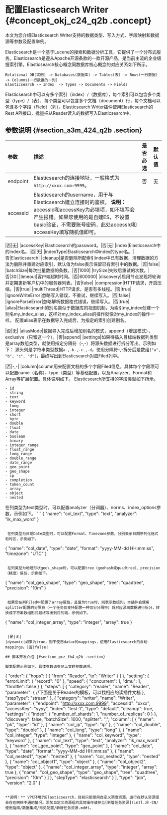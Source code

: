 # 配置Elasticsearch Writer {#concept_okj_c24_q2b .concept}

本文为您介绍Elasticsearch Writer支持的数据类型、写入方式、字段映射和数据源等参数及配置举例。

Elasticsearch是一个基于Lucene的搜索和数据分析工具，它提供了一个分布式服务。Elasticsearch是遵从Apache开源条款的一款开源产品，是当前主流的企业级搜索引擎。Elasticsearch核心概念同数据库核心概念的对应关系如下所示。

```
Relational DB(实例) -> Databases(数据库) -> Tables(表) -> Rows(一行数据) -> Columns(一行数据的一列)
Elasticsearch -> Index  -> Types -> Documents -> Fields
```

Elasticsearch中可以有多个索引（index）/（数据库），每个索引可以包含多个类型（type）/（表），每个类型可以包含多个文档（document）行，每个文档可以包含多个字段（Field）（列）。Elasticsearch Writer插件使用Elasticsearch的Rest API接口，批量把从Reader读入的数据写入Elasticsearch中。

## 参数说明 {#section_a3m_424_q2b .section}

|参数|描述|是否必选|默认值|
|:-|:-|:---|:--|
|endpoint|Elasticsearch的连接地址，一般格式为`http://xxxx.com:9999`。|否|无|
|accessId|Elasticsearch的username，用于与Elasticsearch建立连接时的鉴权。 **说明：** accessId和accessKey为必填项，如不填写会产生报错。如果您使用的是自建ES，不设置basic验证，不需要账号密码，此处accessId和accessKey填写随机值即可。

 |否|无|
|accessKey|Elasticsearch的password。|否|无|
|index|Elasticsearch中的index名。|否|无|
|indexType|Elasticsearch中index的type名。|否|Elasticsearch|
|cleanup|是否删除所配索引index中已有数据，清理数据的方法为删除并重建对应索引，默认值为false表示保留已有索引中的数据。|否|false|
|batchSize|每次批量数据的条数。|否|1000|
|trySize|失败后重试的次数。|否|30|
|timeout|客户端超时时间。|否|600000|
|discovery|启用节点发现将轮询并定期更新客户机中的服务器列表。|否|false|
|compression|HTTP请求，开启压缩。|否|true|
|multiThread|HTTP请求，是否有多线程。|否|true|
|ignoreWriteError|忽略写入错误，不重试，继续写入。|否|false|
|ignoreParseError|忽略解析数据格式错误，继续写入。|否|true|
|alias|Elasticsearch的别名类似于数据库的视图机制，为索引my\_index创建一个别名my\_index\_alias，这样对my\_index\_alias的操作就像对my\_index的操作一样。 配置alias表示在数据导入完成后，为指定的索引创建别名。

 |否|无|
|aliasMode|数据导入完成后增加别名的模式，append（增加模式），exclusive（只留这一个）。|否|append|
|settings|如果待插入目标端数据列类型是array数组类型，就使用指定分隔符（-,-）将源头数据进行拆分写出。示例如下： 源头列是字符串类型数据`a-,-b-,-c-,-d`，使用分隔符-,-拆分后是数组`["a", "b", "c", "d"]`，最终写出到Elasticsearch对应Filed列中。

 |否|-,-|
|column|column用来配置文档的多个字段Filed信息，具体每个字段项可以配置name（名称）、type（类型）等基础配置，以及Analyzer、Format和Array等扩展配置。具体说明如下。 Elasticsearch所支持的字段类型如下所示。

```
- id
- string
- text
- keyword
- long
- integer
- short
- byte
- double
- float
- date
- boolean
- binary
- integer_range
- float_range
- long_range
- double_range
- date_range
- geo_point
- geo_shape
- ip
- completion
- token_count
- array
- object
- nested
```

 在列类型为text类型时，可以配置analyzer（分词器）、norms、index\_options参数，示例如下。 ```
{
        "name": "col_text",
        "type": "text",
        "analyzer": "ik_max_word"
    }
```

 在列类型为日期Date类型时，可以配置Format、Timezone参数，分别表示日期序列化格式和时区，示例如下。

```
{
        "name": "col_date",
        "type": "date",
        "format": "yyyy-MM-dd HH:mm:ss",
        "timezone": "UTC"
    }
```

 在列类型为地理形状geo\_shape时，可以配置tree（geohash或quadtree）、precision（精度）属性，示例如下。

```
{
        "name": "col_geo_shape",
        "type": "geo_shape",
        "tree": "quadtree",
        "precision": "10m"
    }
```

 如果您在列Filed中配置了array属性，且值为true时，则表示数组列。本插件会使用splitter配置的分隔符（一个任务仅支持配置一种切分分隔符）将对应源端数据进行拆分，转换成字符串数组形式最终写出到目的端，示例如下。

```
{
        "name": "col_integer_array",
        "type": "integer",
        "array": true
    }
```

 |是|无|
|dynamic|如果为true，则不使用datax的mappings，使用Elasticsearch的自动mappings。|否|false|

## 脚本开发介绍 {#section_pcz_fh4_q2b .section}

脚本配置示例如下，具体参数请参见上文的参数说明。

```
{
    "order": {
        "hops": [
            {
                "from": "Reader",
                "to": "Writer"
            }
        ]
    },
    "setting": {
        "errorLimit": {
            "record": "0"
        },
        "speed": {
            "concurrent": 1,
            "dmu": 1,
            "throttle": false
        }
    },
    "steps": [
        {
            "category": "reader",
            "name": "Reader",
            "parameter": {
                 //下面是关于Reader的模板，可以找相应的读插件文档
            },
            "stepType": "stream"
        },
        {
            "category": "writer",
            "name": "Writer",
            "parameter": {
                "endpoint": "http://xxxx.com:9999",
                "accessId": "xxxx",
                "accessKey": "yyyy",
                "index": "test-1",
                "type": "default",
                "cleanup": true,
                "settings": {
                    "index": {
                        "number_of_shards": 1,
                        "number_of_replicas": 0
                    }
                },
                "discovery": false,
                "batchSize": 1000,
                "splitter": ",",
                "column": [
                    {
                        "name": "pk",
                        "type": "id"
                    },
                    {
                        "name": "col_ip",
                        "type": "ip"
                    },
                    {
                        "name": "col_double",
                        "type": "double"
                    },
                    {
                        "name": "col_long",
                        "type": "long"
                    },
                    {
                        "name": "col_integer",
                        "type": "integer"
                    },
                    {
                        "name": "col_keyword",
                        "type": "keyword"
                    },
                    {
                        "name": "col_text",
                        "type": "text",
                        "analyzer": "ik_max_word"
                    },
                    {
                        "name": "col_geo_point",
                        "type": "geo_point"
                    },
                    {
                        "name": "col_date",
                        "type": "date",
                        "format": "yyyy-MM-dd HH:mm:ss"
                    },
                    {
                        "name": "col_nested1",
                        "type": "nested"
                    },
                    {
                        "name": "col_nested2",
                        "type": "nested"
                    },
                    {
                        "name": "col_object1",
                        "type": "object"
                    },
                    {
                        "name": "col_object2",
                        "type": "object"
                    },
                    {
                        "name": "col_integer_array",
                        "type": "integer",
                        "array": true
                    },
                    {
                        "name": "col_geo_shape",
                        "type": "geo_shape",
                        "tree": "quadtree",
                        "precision": "10m"
                    }
                ]
            },
            "stepType": "elasticsearch"
        }
    ],
    "type": "job",
    "version": "2.0"
}
```

**说明：** VPC环境的Elasticsearch，目前只能使用自定义调度资源，运行在默认资源组会存在网络不通的情况。添加自定义资源组的具体操作请参见[新增任务资源](intl.zh-CN/使用指南/数据集成/常见配置/新增任务资源.md#)。

